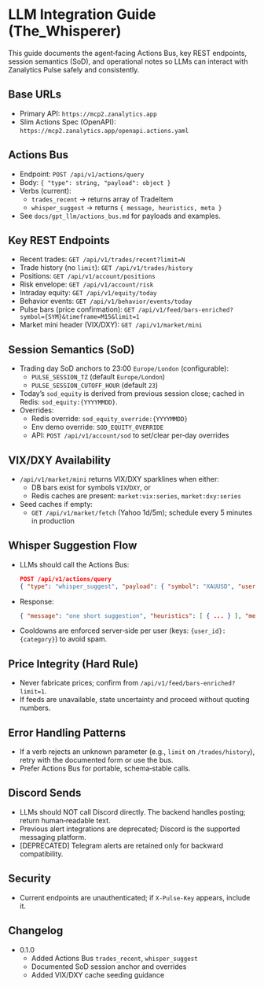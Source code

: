 # LLM Integration Guide (The_Whisperer)

This guide documents the agent‑facing Actions Bus, key REST endpoints, session semantics (SoD), and operational notes so LLMs can interact with Zanalytics Pulse safely and consistently.

## Base URLs
- Primary API: `https://mcp2.zanalytics.app`
- Slim Actions Spec (OpenAPI): `https://mcp2.zanalytics.app/openapi.actions.yaml`

## Actions Bus
- Endpoint: `POST /api/v1/actions/query`
- Body: `{ "type": string, "payload": object }`
- Verbs (current):
  - `trades_recent` → returns array of TradeItem
  - `whisper_suggest` → returns `{ message, heuristics, meta }`
- See `docs/gpt_llm/actions_bus.md` for payloads and examples.

## Key REST Endpoints
- Recent trades: `GET /api/v1/trades/recent?limit=N`
- Trade history (no `limit`): `GET /api/v1/trades/history`
- Positions: `GET /api/v1/account/positions`
- Risk envelope: `GET /api/v1/account/risk`
- Intraday equity: `GET /api/v1/equity/today`
- Behavior events: `GET /api/v1/behavior/events/today`
- Pulse bars (price confirmation): `GET /api/v1/feed/bars-enriched?symbol={SYM}&timeframe=M15&limit=1`
- Market mini header (VIX/DXY): `GET /api/v1/market/mini`

## Session Semantics (SoD)
- Trading day SoD anchors to 23:00 `Europe/London` (configurable):
  - `PULSE_SESSION_TZ` (default `Europe/London`)
  - `PULSE_SESSION_CUTOFF_HOUR` (default `23`)
- Today’s `sod_equity` is derived from previous session close; cached in Redis: `sod_equity:{YYYYMMDD}`.
- Overrides:
  - Redis override: `sod_equity_override:{YYYYMMDD}`
  - Env demo override: `SOD_EQUITY_OVERRIDE`
  - API: `POST /api/v1/account/sod` to set/clear per‑day overrides

## VIX/DXY Availability
- `/api/v1/market/mini` returns VIX/DXY sparklines when either:
  - DB bars exist for symbols `VIX`/`DXY`, or
  - Redis caches are present: `market:vix:series`, `market:dxy:series`
- Seed caches if empty:
  - `GET /api/v1/market/fetch` (Yahoo 1d/5m); schedule every 5 minutes in production

## Whisper Suggestion Flow
- LLMs should call the Actions Bus:
  ```json
  POST /api/v1/actions/query
  { "type": "whisper_suggest", "payload": { "symbol": "XAUUSD", "user_id": "local" } }
  ```
- Response:
  ```json
  { "message": "one short suggestion", "heuristics": [ { ... } ], "meta": { "user_id": "local", "symbol": "XAUUSD" } }
  ```
- Cooldowns are enforced server‑side per user (keys: `{user_id}:{category}`) to avoid spam.

## Price Integrity (Hard Rule)
- Never fabricate prices; confirm from `/api/v1/feed/bars-enriched?limit=1`.
- If feeds are unavailable, state uncertainty and proceed without quoting numbers.

## Error Handling Patterns
- If a verb rejects an unknown parameter (e.g., `limit` on `/trades/history`), retry with the documented form or use the bus.
- Prefer Actions Bus for portable, schema‑stable calls.

## Discord Sends
- LLMs should NOT call Discord directly. The backend handles posting; return human‑readable text.
- Previous alert integrations are deprecated; Discord is the supported messaging platform.
- [DEPRECATED] Telegram alerts are retained only for backward compatibility.


## Security
- Current endpoints are unauthenticated; if `X-Pulse-Key` appears, include it.

## Changelog
- 0.1.0
  - Added Actions Bus `trades_recent`, `whisper_suggest`
  - Documented SoD session anchor and overrides
  - Added VIX/DXY cache seeding guidance

